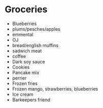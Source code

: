 # Groceries

- Blueberries
- plums/pesches/apples
- emmental
- OJ
- bread/english muffins
- sadwich meat
- coffee
- Dark soy sauce
- Cookies
- Pancake mix
- perrier
- Frozen fries
- Frozen mango, strawberries, blueberries
- Ice cream
- Barkeepers friend
